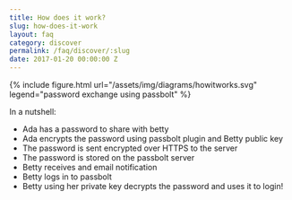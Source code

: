 ```yaml
---
title: How does it work?
slug: how-does-it-work
layout: faq
category: discover
permalink: /faq/discover/:slug
date: 2017-01-20 00:00:00 Z
---
```


{% include figure.html
    url="/assets/img/diagrams/howitworks.svg"
    legend="password exchange using passbolt"
%}

In a nutshell:
* Ada has a password to share with betty
* Ada encrypts the password using passbolt plugin and Betty public key
* The password is sent encrypted over HTTPS to the server
* The password is stored on the passbolt server
* Betty receives and email notification
* Betty logs in to passbolt
* Betty using her private key decrypts the password and uses it to login!
